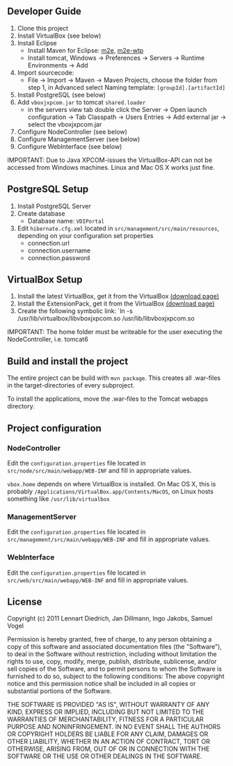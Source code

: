 ## Developer Guide

1. Clone this project
2. Install VirtualBox (see below)
3. Install Eclipse
    * Install Maven for Eclipse: [m2e](http://download.eclipse.org/technology/m2e/milestones/1.0), [m2e-wtp](http://download.jboss.org/jbosstools/updates/m2eclipse-wtp)
    * Install tomcat, Windows -> Preferences -> Servers -> Runtime Environments -> Add 
4. Import sourcecode:
    * File -> Import -> Maven -> Maven Projects, choose the folder from step 1, in Advanced select Naming template: `[groupId].[artifactId]`
5. Install PostgreSQL (see below)
6. Add `vboxjxpcom.jar` to tomcat `shared.loader`
    * in the servers view tab double click the Server -> Open launch configuration -> Tab Classpath -> Users Entries -> Add external jar -> select the vboxjxpcom.jar
7. Configure NodeController (see below)
8. Configure ManagementServer (see below)
9. Configure WebInterface (see below)

IMPORTANT: Due to Java XPCOM-issues the VirtualBox-API can not be accessed from Windows machines. Linux and Mac OS X works just fine.

## PostgreSQL Setup

1. Install PostgreSQL Server
2. Create database
    * Database name: `VDIPortal`
3. Edit `hibernate.cfg.xml` located in `src/management/src/main/resources`, depending on your configuration set properties
    * connection.url
    * connection.username
    * connection.password

## VirtualBox Setup

1. Install the latest VirtualBox, get it from the VirtualBox [(download page)](https://www.virtualbox.org/wiki/Downloads)
2. Install the ExtensionPack, get it from the VirtualBox [(download page)](https://www.virtualbox.org/wiki/Downloads)
3. Create the following symbolic link: `ln -s /usr/lib/virtualbox/libvboxjxpcom.so /usr/lib/libvboxjxpcom.so

IMPORTANT: The home folder must be writeable for the user executing the NodeController, i.e. tomcat6

## Build and install the project

The entire project can be build with `mvn package`. This creates all .war-files in the target-directories of every subproject.

To install the applications, move the .war-files to the Tomcat webapps directory.

## Project configuration

### NodeController
Edit the `configuration.properties` file located in `src/node/src/main/webapp/WEB-INF` and fill in appropriate values.

`vbox.home` depends on where VirtualBox is installed. On Mac OS X, this is probably `/Applications/VirtualBox.app/Contents/MacOS`, on Linux hosts something like `/usr/lib/virtualbox`

### ManagementServer
Edit the `configuration.properties` file located in `src/management/src/main/webapp/WEB-INF` and fill in appropriate values.

### WebInterface
Edit the `configuration.properties` file located in `src/web/src/main/webapp/WEB-INF` and fill in appropriate values.

## License
Copyright (c) 2011 Lennart Diedrich, Jan Dillmann, Ingo Jakobs, Samuel Vogel

Permission is hereby granted, free of charge, to any person obtaining a copy of this software and associated documentation files (the "Software"), to deal in the Software without restriction, including without limitation the rights to use, copy, modify, merge, publish, distribute, sublicense, and/or sell copies of the Software, and to permit persons to whom the Software is furnished to do so, subject to the following conditions:
The above copyright notice and this permission notice shall be included in all copies or substantial portions of the Software.

THE SOFTWARE IS PROVIDED "AS IS", WITHOUT WARRANTY OF ANY KIND, EXPRESS OR IMPLIED, INCLUDING BUT NOT LIMITED TO THE WARRANTIES OF MERCHANTABILITY, FITNESS FOR A PARTICULAR PURPOSE AND NONINFRINGEMENT. IN NO EVENT SHALL THE AUTHORS OR COPYRIGHT HOLDERS BE LIABLE FOR ANY CLAIM, DAMAGES OR OTHER LIABILITY, WHETHER IN AN ACTION OF CONTRACT, TORT OR OTHERWISE, ARISING FROM, OUT OF OR IN CONNECTION WITH THE SOFTWARE OR THE USE OR OTHER DEALINGS IN THE SOFTWARE.